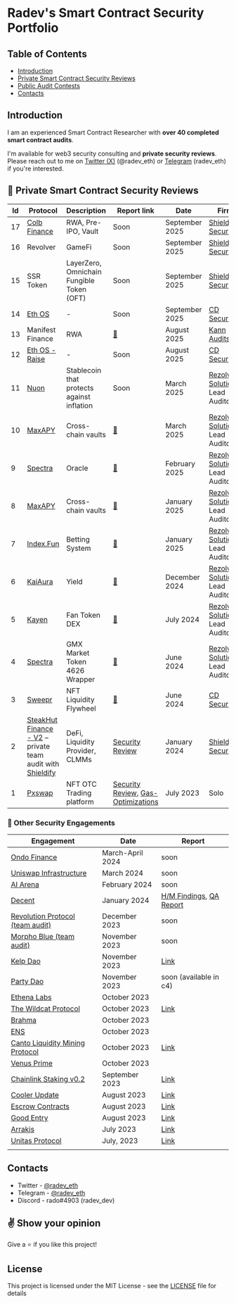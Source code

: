 # Radev's Smart Contract Security Portfolio

## Table of Contents
 - [Introduction](#introduction)
 - [Private Smart Contract Security Reviews](#private-smart-contract-security-reviews)
 - [Public Audit Contests](#public-audit-contests)
 - [Contacts](#contacts)

## Introduction
I am an experienced Smart Contract Researcher with **over 40 completed smart contract audits**.

I'm available for web3 security consulting and **private security reviews**. Please reach out to me on [Twitter (X)](https://twitter.com/radev_eth) (@radev_eth) or [Telegram](https://t.me/radev_eth) (radev_eth) if you're interested.

## :hammer: Private Smart Contract Security Reviews

| **Id** | **Protocol**                                                                                                             | **Description**                            | **Report link**                                                                                                                                                                                                                                                             | **Date**       | **Firm**                                                           |
| ------ | ------------------------------------------------------------------------------------------------------------------------ | ------------------------------------------ | --------------------------------------------------------------------------------------------------------------------------------------------------------------------------------------------------------------------------------------------------------------------------- | -------------- | ------------------------------------------------------------------ |
| 17     | [Colb Finance](https://www.colb.finance/)                                                                                | RWA, Pre-IPO, Vault                        | Soon                                                                                                                                                                                                                                                                        | September 2025 | [Shieldify Security](https://www.shieldify.org/)                   |
| 16     | Revolver                                                                                                                 | GameFi                                     | Soon                                                                                                                                                                                                                                                                        | September 2025 | [Shieldify Security](https://www.shieldify.org/)                   |
| 15     | SSR Token                                                                                                                | LayerZero, Omnichain Fungible Token (OFT)  | Soon                                                                                                                                                                                                                                                                        | September 2025 | [Shieldify Security](https://www.shieldify.org/)                   |
| 14     | [Eth OS](https://ethos.vision/)                                                                                          | -                                          | Soon                                                                                                                                                                                                                                                                        | September 2025 | [CD Security](https://cdsecurity.site/)                            |
| 13     | Manifest Finance                                                                                                         | RWA                                        | [📄](https://github.com/Kann-Audits/Kann-Audits/blob/main/reports/pdf-format/ManifestFinance-security-review_2025-08-26.pdf)                                                                                                                                                | August 2025    | [Kann Audits](https://kannaudits.com/)                             |
| 12     | [Eth OS - Raise](https://ethos.vision/)                                                                                  | -                                          | Soon                                                                                                                                                                                                                                                                        | August 2025    | [CD Security](https://cdsecurity.site/)                            |
| 11     | [Nuon](https://nuon.fi/)                                                                                                 | Stablecoin that protects against inflation | Soon                                                                                                                                                                                                                                                                        | March 2025     | [Rezolv Solutions](https://www.rezolvsolutions.com/), Lead Auditor |
| 10     | [MaxAPY](https://app.maxapy.io/)                                                                                         | Cross-chain vaults                         | [📄](https://github.com/RezolvSolutions/Audits/blob/main/reports/pdf-format/MaxAPY-second-security-review.pdf)                                                                                                                                                              | March 2025     | [Rezolv Solutions](https://www.rezolvsolutions.com/), Lead Auditor |
| 9      | [Spectra](https://www.spectra.finance/)                                                                                  | Oracle                                     | [📄](https://github.com/RezolvSolutions/Audits/blob/main/reports/pdf-format/Spectra-second-security-review.pdf)                                                                                                                                                             | February 2025  | [Rezolv Solutions](https://www.rezolvsolutions.com/), Lead Auditor |
| 8      | [MaxAPY](https://app.maxapy.io/)                                                                                         | Cross-chain vaults                         | [📄](https://github.com/RezolvSolutions/Audits/blob/main/reports/pdf-format/MaxAPY-security-review.pdf)                                                                                                                                                                     | January 2025   | [Rezolv Solutions](https://www.rezolvsolutions.com/), Lead Auditor |
| 7      | [Index.Fun](https://index.fun/)                                                                                          | Betting System                             | [📄](https://github.com/RezolvSolutions/Audits/blob/main/reports/pdf-format/Index.fun-security-review.pdf)                                                                                                                                                                  | January 2025   | [Rezolv Solutions](https://www.rezolvsolutions.com/), Lead Auditor |
| 6      | [KaiAura](https://kaiaura.finance/)                                                                                      | Yield                                      | [📄](https://github.com/RezolvSolutions/Audits/blob/main/reports/pdf-format/KaiAura-Security-Review.pdf)                                                                                                                                                                    | December 2024  | [Rezolv Solutions](https://www.rezolvsolutions.com/), Lead Auditor |
| 5      | [Kayen](https://www.kayen.org/)                                                                                          | Fan Token DEX                              | [📄](https://github.com/RezolvSolutions/Audits/blob/main/reports/pdf-format/Kayen-Security-Review.pdf)                                                                                                                                                                      | July 2024      | [Rezolv Solutions](https://www.rezolvsolutions.com/), Lead Auditor |
| 4      | [Spectra](https://www.spectra.finance/)                                                                                  | GMX Market Token 4626 Wrapper              | [📄](https://github.com/RezolvSolutions/Audits/blob/main/reports/pdf-format/Spectra-Security-Review.pdf)                                                                                                                                                                    | June 2024      | [Rezolv Solutions](https://www.rezolvsolutions.com/), Lead Auditor |
| 3      | [Sweepr](https://www.sweepr.finance/)                                                                                    | NFT Liquidity Flywheel                     | [📄](https://github.com/CDSecurity/audits/blob/main/audit%20reports/Sweepr-report.pdf)                                                                                                                                                                                      | June 2024      | [CD Security](https://cdsecurity.site/)                            |
| 2      | [SteakHut Finance - V2](https://www.steakhut.finance/) – private team audit with [Shieldify](https://www.shieldify.org/) | DeFi, Liquidity Provider, CLMMs            | [Security Review](https://github.com/shieldify-security/audits-portfolio/blob/main/reports/SteakHut-Security-Review.pdf)                                                                                                                                                    | January 2024   | [Shieldify Security](https://www.shieldify.org/)                   |
| 1      | [Pxswap](https://www.pxswap.xyz/)                                                                                        | NFT OTC Trading platform                   | [Security Review](https://github.com/radeveth/web3-security-portfolio/blob/main/private-audits/pxwap/pxswap-security-review.md), [Gas-Optimizations](https://github.com/radeveth/web3-security-portfolio/blob/main/private-audits/pxwap/pxswap-gas-optimizations-report.md) | July 2023      | Solo                                                               |

### :hammer: Other Security Engagements
| Engagement                                                                                                       | Date             | Report                                                             |
| ------------------------------------------------------------------------------------------------------------- | ---------------- | ------------------------------------------------------------------------------------------------------------------------------ |
| [Ondo Finance](https://twitter.com/OndoFinance)                                                               | March-April 2024 | soon                                                                                                                           |
| [Uniswap Infrastructure](https://docs.unistaker.io/)                                                          | March 2024       | soon                                                                                                                           |
| [AI Arena](https://twitter.com/aiarena_)                                                                      | February 2024    | soon                                                                                                                           |
| [Decent](https://code4rena.com/audits/2024-01-decent#top)                                                     | January 2024     | [H/M Findings](https://github.com/radeveth/web3-security-portfolio/blob/main/contest-audits/decent-h-m-report.md), [QA Report](https://github.com/radeveth/web3-security-portfolio/blob/main/contest-audits/decent-qa-report.md) |
| [Revolution Protocol (team audit)](https://code4rena.com/audits/2023-12-revolution-protocol#top)              | December 2023    | soon                                                                                                                           |
| [Morpho Blue (team audit)]()                                                                                  | November 2023    | soon                                                                                                                           |
| [Kelp Dao](https://code4rena.com/audits/2023-11-kelp-dao-rseth#top)                                           | November 2023    | [Link](https://github.com/radeveth/web3-security-portfolio/blob/main/contest-audits/kelp-dao-report.md)                        |
| [Party Dao](https://code4rena.com/audits/2023-10-party-protocol#top)                                          | November 2023    | soon (available in c4)                                                                                                  |
| [Ethena Labs](https://code4rena.com/audits/2023-10-ethena-labs#top)                                           | October 2023     |                                                                                                                                |
| [The Wildcat Protocol](https://code4rena.com/audits/2023-10-the-wildcat-protocol#top)                         | October 2023     | [Link](https://github.com/radeveth/web3-security-portfolio/blob/main/contest-audits/the-wildcat-protocol-report.md)            |
| [Brahma](https://code4rena.com/audits/2023-10-brahma#top)                                                     | October 2023     |                                                                                                                                |
| [ENS](https://code4rena.com/audits/2023-10-ens#top)                                                           | October 2023     |                                                                                                                                |
| [Canto Liquidity Mining Protocol](https://code4rena.com/audits/2023-10-canto-liquidity-mining-protocol#top)   | October 2023     | [Link](https://github.com/radeveth/web3-security-portfolio/blob/main/contest-audits/canto-liquidity-mining-protocol-report.md) |
| [Venus Prime](https://code4rena.com/audits/2023-09-venus-prime#top)                                           | October 2023     |                                                                                                                                |
| [Chainlink Staking v0.2](https://code4rena.com/audits/2023-08-chainlink-staking-v02#top)                      | September 2023   | [Link](https://github.com/radeveth/web3-security-portfolio/blob/main/contest-audits/chainlink-staking-v2-report.md)            |
| [Cooler Update](https://audits.sherlock.xyz/contests/107)                                                     | August 2023      | [Link](https://github.com/radeveth/web3-security-portfolio/blob/main/contest-audits/cooler-update-report.md)                   |
| [Escrow Contracts](https://www.codehawks.com/contests/cljyfxlc40003jq082s0wemya)                              | August 2023      | [Link](https://github.com/radeveth/web3-security-portfolio/blob/main/contest-audits/escrow-contracts-report.md)                |
| [Good Entry](https://code4rena.com/audits/2023-08-good-entry#top)                                             | August 2023      | [Link](https://github.com/radeveth/web3-security-portfolio/blob/main/contest-audits/good-entry-report.md)                      |
| [Arrakis](https://audits.sherlock.xyz/contests/86)                                                            | July 2023        | [Link](https://github.com/radeveth/web3-security-portfolio)
| [Unitas Protocol](https://audits.sherlock.xyz/contests/73)                                                    | July, 2023       | [Link](https://github.com/radeveth/web3-security-portfolio/blob/main/contest-audits/unitas-protocol-report.md)                 |
|                                                                                                               |                  |           |                                                                                                                                |
## Contacts

- Twitter - [@radev_eth](https://twitter.com/radev_eth)
- Telegram - [@radev_eth](https://t.me/radev_eth)
- Discord - rado#4903 (radev_dev)


## :v: Show your opinion
Give a :star: if you like this project!


## License
This project is licensed under the MIT License - see the [LICENSE](LICENSE) file for details
